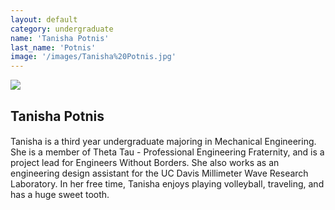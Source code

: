 ```yaml
---
layout: default
category: undergraduate
name: 'Tanisha Potnis'
last_name: 'Potnis'
image: '/images/Tanisha%20Potnis.jpg'
---
```


<img src="{{ page.image }}">

<h2 class="team-title">Tanisha Potnis</h2>
<h4 class="team-position"></h4>
<p>Tanisha is a third year undergraduate majoring in Mechanical Engineering. She is a member of Theta Tau - Professional Engineering Fraternity, and is a project lead for Engineers Without Borders. She also works as an engineering design assistant for the UC Davis Millimeter Wave Research Laboratory. In her free time, Tanisha enjoys playing volleyball, traveling, and has a huge sweet tooth.</p>
<ul class="team-member-other-info"></ul>
